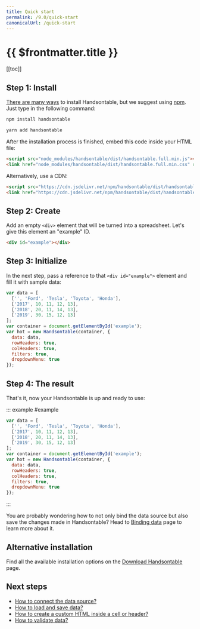 ```yaml
---
title: Quick start
permalink: /9.0/quick-start
canonicalUrl: /quick-start
---
```


# {{ $frontmatter.title }}

[[toc]]

## Step 1: Install

[There are many ways](//handsontable.com/download) to install Handsontable, but we suggest using [npm](https://www.npmjs.com/package/handsontable). Just type in the following command:

<code-group>
<code-block title="NPM" active>

```bash
npm install handsontable
```

</code-block>
<code-block title="YARN">

```bash
yarn add handsontable
```

</code-block>
</code-group>

After the installation process is finished, embed this code inside your HTML file:

```html
<script src="node_modules/handsontable/dist/handsontable.full.min.js"></script>
<link href="node_modules/handsontable/dist/handsontable.full.min.css" rel="stylesheet" media="screen">
```

Alternatively, use a CDN:

```html
<script src="https://cdn.jsdelivr.net/npm/handsontable/dist/handsontable.full.min.js"></script>
<link href="https://cdn.jsdelivr.net/npm/handsontable/dist/handsontable.full.min.css" rel="stylesheet" media="screen">
```
## Step 2: Create

Add an empty `<div>` element that will be turned into a spreadsheet. Let's give this element an "example" ID.

```html
<div id="example"></div>
```

## Step 3: Initialize

In the next step, pass a reference to that `<div id="example">` element and fill it with sample data:

```js
var data = [
  ['', 'Ford', 'Tesla', 'Toyota', 'Honda'],
  ['2017', 10, 11, 12, 13],
  ['2018', 20, 11, 14, 13],
  ['2019', 30, 15, 12, 13]
];
var container = document.getElementById('example');
var hot = new Handsontable(container, {
  data: data,
  rowHeaders: true,
  colHeaders: true,
  filters: true,
  dropdownMenu: true
});
```

## Step 4: The result

That's it, now your Handsontable is up and ready to use:

::: example #example
```js
var data = [
  ['', 'Ford', 'Tesla', 'Toyota', 'Honda'],
  ['2017', 10, 11, 12, 13],
  ['2018', 20, 11, 14, 13],
  ['2019', 30, 15, 12, 13]
];
var container = document.getElementById('example');
var hot = new Handsontable(container, {
  data: data,
  rowHeaders: true,
  colHeaders: true,
  filters: true,
  dropdownMenu: true
});
```
:::

You are probably wondering how to not only bind the data source but also save the changes made in Handsontable? Head to [Binding data](data-binding.md) page to learn more about it.

## Alternative installation

Find all the available installation options on the [Download Handsontable](//handsontable.com/download) page.

## Next steps

* [How to connect the data source?](data-sources.md)
* [How to load and save data?](load-and-save.md)
* [How to create a custom HTML inside a cell or header?](custom-renderers.md)
* [How to validate data?](validation.md)
